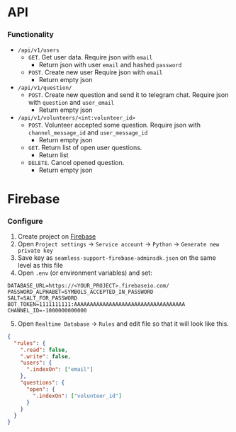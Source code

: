 # API

### Functionality
* `/api/v1/users`
  * `GET`. Get user data. Require json with `email`
    * Return json with user `email` and hashed `password`
  * `POST`. Create new user Require json with `email`
    * Return empty json
* `/api/v1/question/`
  * `POST`. Create new question and send it to telegram chat. Require json with `question` and `user_email`
    * Return empty json
* `/api/v1/volunteers/<int:volunteer_id>`
  * `POST`. Volunteer accepted some question. Require json with `channel_message_id` and `user_message_id`
    * Return empty json
  * `GET`. Return list of open user questions.
    * Return list
  * `DELETE`. Cancel opened question.
    * Return empty json


# Firebase
### Configure

1. Create project on [Firebase](https://console.firebase.google.com)
2. Open `Project settings` -> `Service account` -> `Python` -> `Generate new private key`
3. Save key as `seamless-support-firebase-adminsdk.json` on the same level as this file
4. Open `.env` (or environment variables) and set:
```dotenv
DATABASE_URL=https://<YOUR_PROJECT>.firebaseio.com/
PASSWORD_ALPHABET=SYMBOLS_ACCEPTED_IN_PASSWORD
SALT=SALT_FOR_PASSWORD
BOT_TOKEN=1111111111:AAAAAAAAAAAAAAAAAAAAAAAAAAAAAAAAAAA
CHANNEL_ID=-1000000000000
```
5. Open `Realtime Database` -> `Rules` and edit file so that it will look like this.
```json
{
  "rules": {
    ".read": false,
    ".write": false,
    "users": {
      ".indexOn": ["email"]
    },
    "questions": {
      "open": {
        ".indexOn": ["volunteer_id"]
      }
    }
  }
}
```



